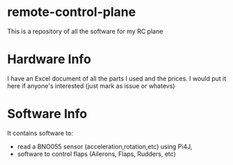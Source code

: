 # remote-control-plane
This is a repository of all the software for my RC plane
# Hardware Info
I have an Excel document of all the parts I used and the prices. I would put it here if anyone's interested (just mark as issue or whatevs)
# Software Info
It contains software to:
- read a BNO055 sensor (acceleration,rotation,etc) using Pi4J,
- software to control flaps (Ailerons, Flaps, Rudders, etc)
